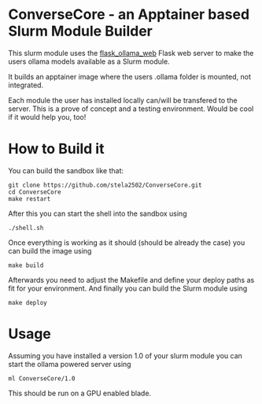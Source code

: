 # ConverseCore - an Apptainer based Slurm Module Builder

This slurm module uses the [flask_ollama_web](https://github.com/stela2502/flask_ollama_web) Flask web server to make the users ollama models available as a Slurm module.

It builds an apptainer image where the users .ollama folder is mounted, not integrated.

Each module the user has installed locally can/will be transfered to the server.
This is a prove of concept and a testing environment. Would be cool if it would help you, too!

# How to Build it

You can build the sandbox like that:

```
git clone https://github.com/stela2502/ConverseCore.git
cd ConverseCore
make restart
```

After this you can start the shell into the sandbox using

```
./shell.sh
```

Once everything is working as it should (should be already the case) you can build the image using

```
make build
```

Afterwards you need to adjust the Makefile and define your deploy paths as fit for your environment.
And finally you can build the Slurm module using 

```
make deploy
```

# Usage

Assuming you have installed a version 1.0 of your slurm module you can start the ollama powered server using

```
ml ConverseCore/1.0
```

This should be run on a GPU enabled blade.


